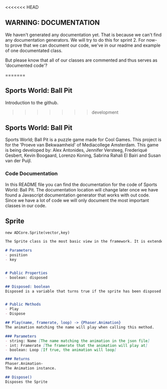 <<<<<<< HEAD
## WARNING: DOCUMENTATION
We haven't generated any documentation yet. That is because we can't find any documentation generators. We will try to do this for sprint 2. For now- to prove that we can document our code, we've in our readme and example of one documentated class.

But please know that all of our classes are commented and thus serves as 'documented code'?

=======
## Sports World: Ball Pit

Introduction to the github.
>>>>>>> development

## Sports World: Ball Pit

Sports World; Ball Pit is a puzzle game made for Cool Games. This project is for the 'Proeve van Bekwaamheid' of Mediacollege Amsterdam. This game is being developed by: Alex Antonides, Jennifer Versteeg, Frederiqué Gesbert, Kevin Boogaard, Lorenzo Koning, Sabrina Rahali El Bairi and Susan van der Puijl.

### Code Documentation

In this README file you can find the documentation for the code of Sports World: Ball Pit. The documentation location will change later once we have found a Javascript documentation generator that works with out code. Since we have a lot of code we will only document the most important classes in our code. 


## Sprite

```markdown
new ADCore.Sprite(vector,key)

The Sprite class is the most basic view in the framework. It is extended by Display and Interface. This class handles the key-to-information in its private functions.

# Parameters
- position
- key


# Public Properties
- boolean: disposed

## Disposed: boolean
Disposed is a variable that turns true if the sprite has been disposed.


# Public Methods
- Play 
- Dispose

## Play(name, framerate, loop) -> {Phaser.Animation}
The animation matching the name will play when calling this method. 

### Parameters
- string: Name [The name matching the animation in the json file]
- int: Framerate [The framerate that the animation will play at]
- boolean: Loop [If true, the animation will loop]

### Returns
Phaser.Animation- 
The Animation instance. 

## Dispose()
Disposes the Sprite
```
